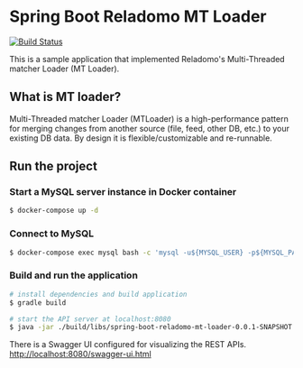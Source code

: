 # Spring Boot Reladomo MT Loader
[![Build Status](https://travis-ci.com/amtkxa/spring-boot-reladomo-mt-loader.svg?branch=master)](https://travis-ci.com/amtkxa/spring-boot-reladomo-mt-loader)

This is a sample application  that implemented Reladomo's Multi-Threaded matcher Loader (MT Loader).

## What is MT loader?
Multi-Threaded matcher Loader (MTLoader) is a high-performance pattern for merging changes from another source (file, feed, other DB, etc.) to your existing DB data. By design it is flexible/customizable and re-runnable.

## Run the project
### Start a MySQL server instance in Docker container
```bash
$ docker-compose up -d
```

### Connect to MySQL
```bash
$ docker-compose exec mysql bash -c 'mysql -u${MYSQL_USER} -p${MYSQL_PASSWORD} ${MYSQL_DATABASE}'
```

### Build and run the application
```bash
# install dependencies and build application
$ gradle build

# start the API server at localhost:8080
$ java -jar ./build/libs/spring-boot-reladomo-mt-loader-0.0.1-SNAPSHOT.jar 
```
There is a Swagger UI configured for visualizing the REST APIs.<br>
[http://localhost:8080/swagger-ui.html](http://localhost:8080/swagger-ui.html)